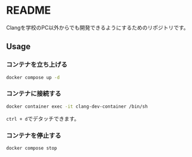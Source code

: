 # README

Clangを学校のPC以外からでも開発できるようにするためのリポジトリです。

## Usage

### コンテナを立ち上げる

```sh
docker compose up -d
```

### コンテナに接続する

```sh
docker container exec -it clang-dev-container /bin/sh
```
`ctrl + d`でデタッチできます。

### コンテナを停止する

```sh
docker compose stop
```
